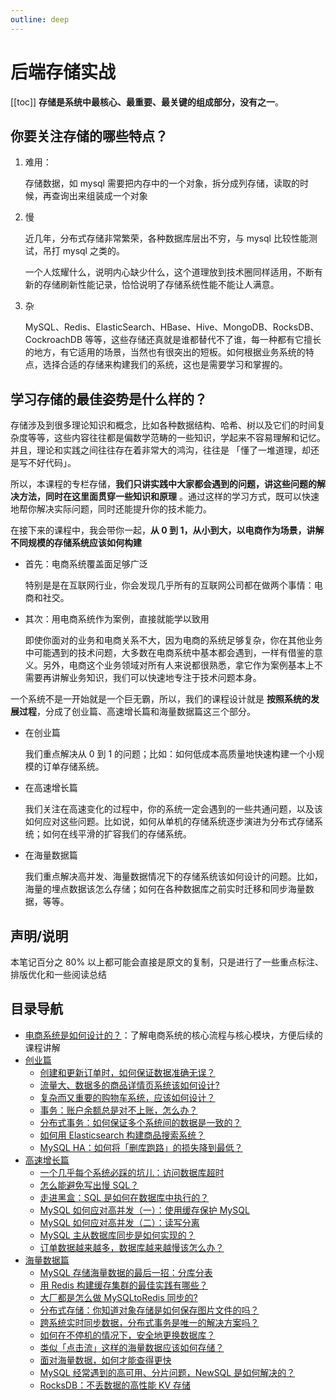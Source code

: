 ```yaml
---
outline: deep
---
```

# 后端存储实战

[[toc]]
**存储是系统中最核心、最重要、最关键的组成部分，没有之一**。

## 你要关注存储的哪些特点？

1. 难用：

   存储数据，如 mysql 需要把内存中的一个对象，拆分成列存储，读取的时候，再查询出来组装成一个对象

2. 慢

   近几年，分布式存储非常繁荣，各种数据库层出不穷，与 mysql 比较性能测试，吊打 mysql 之类的。

   一个人炫耀什么，说明内心缺少什么，这个道理放到技术圈同样适用，不断有新的存储刷新性能记录，恰恰说明了存储系统性能不能让人满意。

3. 杂

   MySQL、Redis、ElasticSearch、HBase、Hive、MongoDB、RocksDB、CockroachDB 等等，这些存储还真就是谁都替代不了谁，每一种都有它擅长的地方，有它适用的场景，当然也有很突出的短板。如何根据业务系统的特点，选择合适的存储来构建我们的系统，这也是需要学习和掌握的。

## 学习存储的最佳姿势是什么样的？

存储涉及到很多理论知识和概念，比如各种数据结构、哈希、树以及它们的时间复杂度等等，这些内容往往都是偏数学范畴的一些知识，学起来不容易理解和记忆。并且，理论和实践之间往往存在着非常大的鸿沟，往往是 「懂了一堆道理，却还是写不好代码」。

所以，本课程的专栏存储，**我们只讲实践中大家都会遇到的问题，讲这些问题的解决方法，同时在这里面贯穿一些知识和原理** 。通过这样的学习方式，既可以快速地帮你解决实际问题，同时还能提升你的技术能力。

在接下来的课程中，我会带你一起，**从 0 到 1，从小到大，以电商作为场景，讲解不同规模的存储系统应该如何构建**

- 首先：电商系统覆盖面足够广泛

  特别是是在互联网行业，你会发现几乎所有的互联网公司都在做两个事情：电商和社交。

- 其次：用电商系统作为案例，直接就能学以致用

  即使你面对的业务和电商关系不大，因为电商的系统足够复杂，你在其他业务中可能遇到的技术问题，大多数在电商系统中基本都会遇到，一样有借鉴的意义。另外，电商这个业务领域对所有人来说都很熟悉，拿它作为案例基本上不需要再讲解业务知识，我们可以快速地专注于技术问题本身。

一个系统不是一开始就是一个巨无霸，所以，我们的课程设计就是 **按照系统的发展过程**，分成了创业篇、高速增长篇和海量数据篇这三个部分。

- 在创业篇

  我们重点解决从 0 到 1 的问题；比如：如何低成本高质量地快速构建一个小规模的订单存储系统。

- 在高速增长篇

  我们关注在高速变化的过程中，你的系统一定会遇到的一些共通问题，以及该如何应对这些问题。比如说，如何从单机的存储系统逐步演进为分布式存储系统；如何在线平滑的扩容我们的存储系统。

- 在海量数据篇

  我们重点解决高并发、海量数据情况下的存储系统该如何设计的问题。比如，海量的埋点数据该怎么存储；如何在各种数据库之前实时迁移和同步海量数据，等等。

## 声明/说明

本笔记百分之 80% 以上都可能会直接是原文的复制，只是进行了一些重点标注、排版优化和一些阅读总结

## 目录导航

- [电商系统是如何设计的？](./00/)：了解电商系统的核心流程与核心模块，方便后续的课程讲解
- [创业篇](./01/)
  - [创建和更新订单时，如何保证数据准确无误？](./01/01.md)
  - [流量大、数据多的商品详情页系统该如何设计?](./01/02.md)
  - [复杂而又重要的购物车系统，应该如何设计？](./01/03.md)
  - [事务：账户余额总是对不上账，怎么办？](./01/04.md)
  - [分布式事务：如何保证多个系统间的数据是一致的？](./01/05.md)
  - [如何用 Elasticsearch 构建商品搜索系统？](./01/06.md)
  - [MySQL HA：如何将「删库跑路」的损失降到最低？](./01/07.md)
- [高速增长篇](./02/)
  - [一个几乎每个系统必踩的坑儿：访问数据库超时](./02/01.md)
  - [怎么能避免写出慢 SQL？](./02/02.md)
  - [走进黑盒：SQL 是如何在数据库中执行的？](./02/03.md)
  - [MySQL 如何应对高并发（一）：使用缓存保护 MySQL](./02/04.md)
  - [MySQL 如何应对高并发（二）：读写分离](./02/05.md)
  - [MySQL 主从数据库同步是如何实现的？](./02/06.md)
  - [订单数据越来越多，数据库越来越慢该怎么办？](./02/07.md)
- [海量数据篇](./03/)
  - [MySQL 存储海量数据的最后一招：分库分表](./03/01.md)
  - [用 Redis 构建缓存集群的最佳实践有哪些？](./03/02.md)
  - [大厂都是怎么做 MySQLtoRedis 同步的?](./03/03.md)
  - [分布式存储：你知道对象存储是如何保存图片文件的吗？](./03/04.md)
  - [跨系统实时同步数据，分布式事务是唯一的解决方案吗？](./03/05.md)
  - [如何在不停机的情况下，安全地更换数据库？](./03/06.md)
  - [类似「点击流」这样的海量数据应该如何存储？](./03/07.md)
  - [面对海量数据，如何才能查得更快](./03/08.md)
  - [MySQL 经常遇到的高可用、分片问题，NewSQL 是如何解决的？](./03/09.md)
  - [RocksDB：不丢数据的高性能 KV 存储](./03/10.md)
